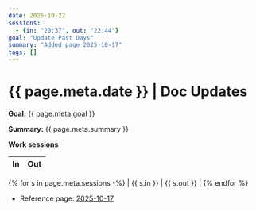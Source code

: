```yaml
---
date: 2025-10-22
sessions:
  - {in: "20:37", out: "22:44"}
goal: "Update Past Days"
summary: "Added page 2025-10-17"
tags: []
---
```


# {{ page.meta.date }} | Doc Updates

**Goal:** {{ page.meta.goal }}

**Summary:** {{ page.meta.summary }}

**Work sessions**

| In   | Out  |
|------|------|
{% for s in page.meta.sessions -%}
| {{ s.in }} | {{ s.out }} |
{% endfor %}

- Reference page: [2025-10-17](2025-10-17.md)
